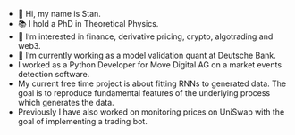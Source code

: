 - 👋 Hi, my name is Stan.
- 📚 I hold a PhD in Theoretical Physics.
- 👀 I’m interested in finance, derivative pricing, crypto, algotrading and web3.
- 🌱 I’m currently working as a model validation quant at Deutsche Bank.
- I worked as a Python Developer for Move Digital AG on a market events detection software.
- My current free time project is about fitting RNNs to generated data. The goal is to reproduce fundamental features of the underlying process which generates the data.
- Previously I have also worked on monitoring prices on UniSwap with the goal of implementing a trading bot.

<!---
Stratiev/Stratiev is a ✨ special ✨ repository because its `README.md` (this file) appears on your GitHub profile.
You can click the Preview link to take a look at your changes.
--->
